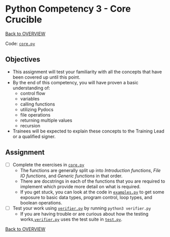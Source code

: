# Python Competency 3 - Core Crucible

[Back to OVERVIEW](../README.md)

Code: [`core.py`](./core.py)

## Objectives

- This assignment will test your familiarity with all the concepts that have been covered up until this point.
- By the end of this competency, you will have proven a basic understanding of:
  - control flow
  - variables
  - calling functions
  - utilizing Pydocs
  - file operations
  - returning multiple values
  - recursion
- Trainees will be expected to explain these concepts to the Training Lead or a qualified signer.

## Assignment

- [ ] Complete the exercises in [`core.py`](./core.py)
  - The functions are generally split up into *Introduction functions*, *File IO functions*, and *Generic functions* in that order.
  - There are docstrings in each of the functions that you are required to implement which provide more detail on what is required.
  - If you get stuck, you can look at the code in [`examples.py`](./examples.py) to get some exposure to basic data types, program control, loop types, and boolean operations.
- [ ] Test your work using [`verifier.py`](./verifier.py) by running `python3 verifier.py`
  - If you are having trouble or are curious about how the testing works,[`verifier.py`](./verifier.py) uses the test suite in [`test.py`](./test.py). 

[Back to OVERVIEW](../README.md)
